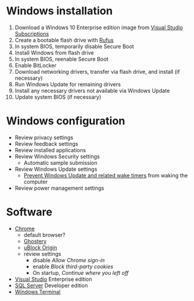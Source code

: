 # Windows installation
1. Download a Windows 10 Enterprise edition image from [Visual Studio Subscriptions][vss-windows]
2. Create a bootable flash drive with [Rufus][rufus]
3. In system BIOS, temporarily disable Secure Boot
4. Install Windows from flash drive
5. In system BIOS, reenable Secure Boot
6. Enable BitLocker
7. Download networking drivers, transfer via flash drive, and install (if necessary)
8. Run Windows Update for remaining drivers
9. Install any necessary drivers not available via Windows Update
10. Update system BIOS (if necessary)

# Windows configuration
- Review privacy settings
- Review feedback settings
- Review installed applications
- Review Windows Security settings
  - Automatic sample submission
- Review Windows Update settings
  - [Prevent Windows Update and related wake timers][wake-timers] from waking the computer
- Review power management settings

# Software
- [Chrome]
  - default browser?
  - [Ghostery][chrome-ghostery]
  - [uBlock Origin][chrome-ublock]
  - review settings
    - disable _Allow Chrome sign-in_
    - enable _Block third-party cookies_
    - On startup, _Continue where you left off_
- [Visual Studio][vss-vs] Enterprise edition
- [SQL Server][vss-sql] Developer edition
- [Windows Terminal][terminal]

[vss-windows]: https://my.visualstudio.com/Downloads?q=Windows%2010
[vss-vs]: https://my.visualstudio.com/Downloads?q=Visual%20Studio
[vss-sql]: https://my.visualstudio.com/Downloads?q=SQL%20Server
[rufus]: https://github.com/pbatard/rufus
[wake-timers]: https://superuser.com/questions/973009/conclusively-stop-wake-timers-from-waking-windows-10-desktop
[chrome]: https://www.google.com/chrome/
[chrome-ghostery]: https://chrome.google.com/webstore/detail/ghostery-%E2%80%93-privacy-ad-blo/mlomiejdfkolichcflejclcbmpeaniij?hl=en
[chrome-ublock]: https://chrome.google.com/webstore/detail/ublock-origin/cjpalhdlnbpafiamejdnhcphjbkeiagm?hl=en
[terminal]: https://github.com/microsoft/terminal
